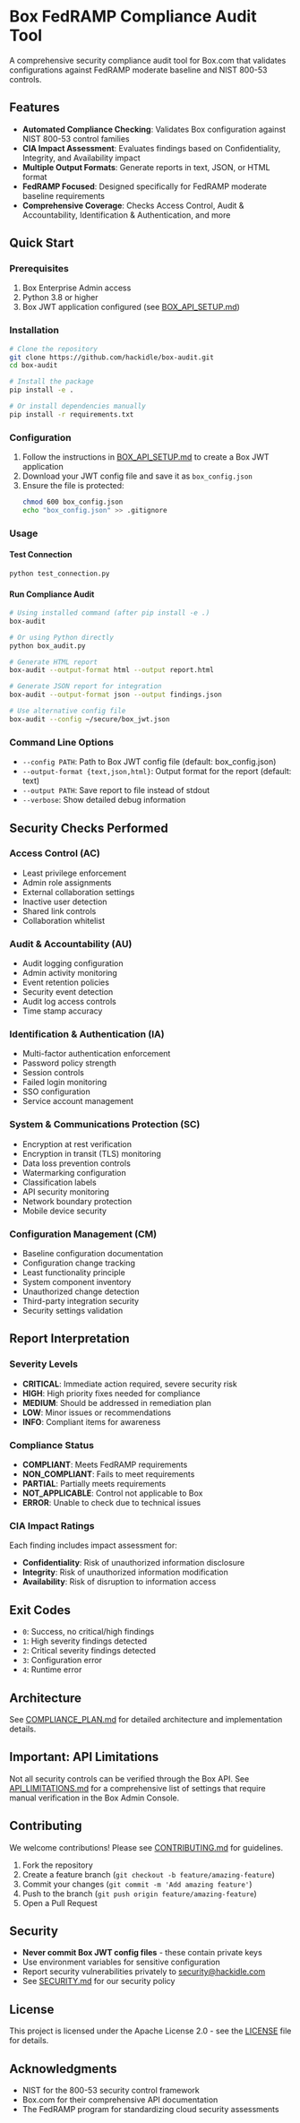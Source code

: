 # Box FedRAMP Compliance Audit Tool

A comprehensive security compliance audit tool for Box.com that validates configurations against FedRAMP moderate baseline and NIST 800-53 controls.

## Features

- **Automated Compliance Checking**: Validates Box configuration against NIST 800-53 control families
- **CIA Impact Assessment**: Evaluates findings based on Confidentiality, Integrity, and Availability impact
- **Multiple Output Formats**: Generate reports in text, JSON, or HTML format
- **FedRAMP Focused**: Designed specifically for FedRAMP moderate baseline requirements
- **Comprehensive Coverage**: Checks Access Control, Audit & Accountability, Identification & Authentication, and more

## Quick Start

### Prerequisites

1. Box Enterprise Admin access
2. Python 3.8 or higher
3. Box JWT application configured (see [BOX_API_SETUP.md](BOX_API_SETUP.md))

### Installation

```bash
# Clone the repository
git clone https://github.com/hackidle/box-audit.git
cd box-audit

# Install the package
pip install -e .

# Or install dependencies manually
pip install -r requirements.txt
```

### Configuration

1. Follow the instructions in [BOX_API_SETUP.md](BOX_API_SETUP.md) to create a Box JWT application
2. Download your JWT config file and save it as `box_config.json`
3. Ensure the file is protected:
   ```bash
   chmod 600 box_config.json
   echo "box_config.json" >> .gitignore
   ```

### Usage

#### Test Connection
```bash
python test_connection.py
```

#### Run Compliance Audit
```bash
# Using installed command (after pip install -e .)
box-audit

# Or using Python directly
python box_audit.py

# Generate HTML report
box-audit --output-format html --output report.html

# Generate JSON report for integration
box-audit --output-format json --output findings.json

# Use alternative config file
box-audit --config ~/secure/box_jwt.json
```

### Command Line Options

- `--config PATH`: Path to Box JWT config file (default: box_config.json)
- `--output-format {text,json,html}`: Output format for the report (default: text)
- `--output PATH`: Save report to file instead of stdout
- `--verbose`: Show detailed debug information

## Security Checks Performed

### Access Control (AC)
- Least privilege enforcement
- Admin role assignments
- External collaboration settings
- Inactive user detection
- Shared link controls
- Collaboration whitelist

### Audit & Accountability (AU)
- Audit logging configuration
- Admin activity monitoring
- Event retention policies
- Security event detection
- Audit log access controls
- Time stamp accuracy

### Identification & Authentication (IA)
- Multi-factor authentication enforcement
- Password policy strength
- Session controls
- Failed login monitoring
- SSO configuration
- Service account management

### System & Communications Protection (SC)
- Encryption at rest verification
- Encryption in transit (TLS) monitoring
- Data loss prevention controls
- Watermarking configuration
- Classification labels
- API security monitoring
- Network boundary protection
- Mobile device security

### Configuration Management (CM)
- Baseline configuration documentation
- Configuration change tracking
- Least functionality principle
- System component inventory
- Unauthorized change detection
- Third-party integration security
- Security settings validation

## Report Interpretation

### Severity Levels
- **CRITICAL**: Immediate action required, severe security risk
- **HIGH**: High priority fixes needed for compliance
- **MEDIUM**: Should be addressed in remediation plan
- **LOW**: Minor issues or recommendations
- **INFO**: Compliant items for awareness

### Compliance Status
- **COMPLIANT**: Meets FedRAMP requirements
- **NON_COMPLIANT**: Fails to meet requirements
- **PARTIAL**: Partially meets requirements
- **NOT_APPLICABLE**: Control not applicable to Box
- **ERROR**: Unable to check due to technical issues

### CIA Impact Ratings
Each finding includes impact assessment for:
- **Confidentiality**: Risk of unauthorized information disclosure
- **Integrity**: Risk of unauthorized information modification
- **Availability**: Risk of disruption to information access

## Exit Codes

- `0`: Success, no critical/high findings
- `1`: High severity findings detected
- `2`: Critical severity findings detected
- `3`: Configuration error
- `4`: Runtime error

## Architecture

See [COMPLIANCE_PLAN.md](COMPLIANCE_PLAN.md) for detailed architecture and implementation details.

## Important: API Limitations

Not all security controls can be verified through the Box API. See [API_LIMITATIONS.md](API_LIMITATIONS.md) for a comprehensive list of settings that require manual verification in the Box Admin Console.

## Contributing

We welcome contributions! Please see [CONTRIBUTING.md](CONTRIBUTING.md) for guidelines.

1. Fork the repository
2. Create a feature branch (`git checkout -b feature/amazing-feature`)
3. Commit your changes (`git commit -m 'Add amazing feature'`)
4. Push to the branch (`git push origin feature/amazing-feature`)
5. Open a Pull Request

## Security

- **Never commit Box JWT config files** - these contain private keys
- Use environment variables for sensitive configuration
- Report security vulnerabilities privately to security@hackidle.com
- See [SECURITY.md](SECURITY.md) for our security policy

## License

This project is licensed under the Apache License 2.0 - see the [LICENSE](LICENSE) file for details.

## Acknowledgments

- NIST for the 800-53 security control framework
- Box.com for their comprehensive API documentation
- The FedRAMP program for standardizing cloud security assessments
